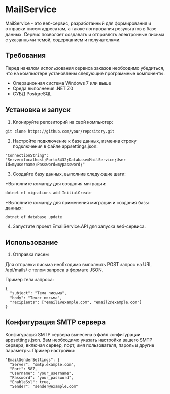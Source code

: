 # MailService

MailService - это веб-сервис, разработанный для формирования и отправки писем адресатам, а также логирования результатов в базе данных. Сервис позволяет создавать и отправлять электронные письма с указанными темой, содержанием и получателями.
## Требования

Перед началом использования сервиса заказов необходимо убедиться, что на компьютере установлены следующие программные компоненты:
*	Операционная система Windows 7 или выше
*	Среда выполнения .NET 7.0
* 	СУБД PostgreSQL
## Установка и запуск

1.	Клонируйте репозиторий на свой компьютер:
```
git clone https://github.com/your/repository.git
```
2. Настройте подключение к базе данных, изменив строку подключения в файле appsettings.json:
```
"ConnectionString": "Server=localhost;Port=5432;Database=MailService;User Id=myusername;Password=mypassword;"
```
 
3. Создайте базу данных, выполнив следующие шаги:

  *Выполните команду для создания миграции:
  ```
  dotnet ef migrations add InitialCreate
  ```
  *Выполните команду для применения миграции и создания базы данных:
  ```
  dotnet ef database update
  ```
4. Запустите проект EmailService.API для запуска веб-сервиса.

## Использование

1. Отправка писем

Для отправки письма необходимо выполнить POST запрос на URL /api/mails/ с телом запроса в формате JSON.

Пример тела запроса:
```
{
  "subject": "Тема письма",
  "body": "Текст письма",
  "recipients": ["email1@example.com", "email2@example.com"]
}
```

## Конфигурация SMTP сервера

Конфигурация SMTP сервера вынесена в файл конфигурации appsettings.json. Вам необходимо указать настройки вашего SMTP сервера, включая сервер, порт, имя пользователя, пароль и другие параметры.
Пример настройки:
```
"EmailSenderSettings": {
  "Server": "smtp.example.com",
  "Port": 587,
  "Username": "your_username",
  "Password": "your_password",
  "EnableSsl": true,
  "Sender": "sender@example.com"
```
